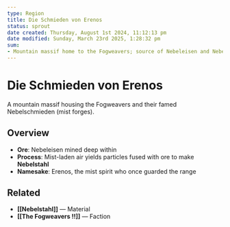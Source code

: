 ```yaml
---
type: Region
title: Die Schmieden von Erenos
status: sprout
date created: Thursday, August 1st 2024, 11:12:13 pm
date modified: Sunday, March 23rd 2025, 1:28:32 pm
sum:
- Mountain massif home to the Fogweavers; source of Nebeleisen and Nebelstahl
---
```


# Die Schmieden von Erenos

A mountain massif housing the Fogweavers and their famed Nebelschmieden (mist forges).

## Overview
- **Ore**: Nebeleisen mined deep within
- **Process**: Mist-laden air yields particles fused with ore to make **Nebelstahl**
- **Namesake**: Erenos, the mist spirit who once guarded the range

## Related
- **[[Nebelstahl]]** — Material
- **[[The Fogweavers !!]]** — Faction
